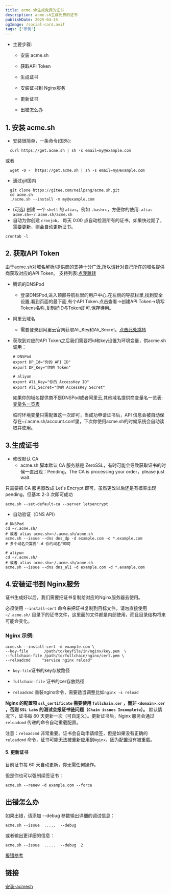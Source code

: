 ```yaml
---
title: acme.sh生成免费的证书
description: acme.sh生成免费的证书
publishDate: 2025-04-15
ogImage: /social-card.avif
tags: ["示例"]
---
```

- 主要步骤:

  - 安装 acme.sh

  - 获取API Token

  - 生成证书

  - 安装证书到 Nginx服务

  - 更新证书

  - 出错怎么办
## 1. 安装 acme.sh
  - 安装很简单，一条命令(国外):

```
  curl https://get.acme.sh | sh -s email=my@example.com
```
或者
```
  wget -O -  https://get.acme.sh | sh -s email=my@example.com
```
 - 通过git国内
```
  git clone https://gitee.com/neilpang/acme.sh.git
  cd acme.sh
  ./acme.sh --install -m my@example.com
```
 - (可选)
 创建 一个 `shell` 的 `alias`，例如 `.bashrc`，方便你的使用: `alias acme.sh=~/.acme.sh/acme.sh`
 - 自动为你创建 `cronjob`， 每天 0:00 点自动检测所有的证书，如果快过期了，需要更新，则会自动更新证书。
```
crontab -l
```
## 2. 获取API Token
由于acme.sh对域名解析/提供商的支持十分广泛,所以请针对自己所在的域名提供商获取对应的API Token。
支持列表:[点我跳转](https://github.com/acmesh-official/acme.sh/blob/master/dnsapi/README.md)
- 腾讯的DNSPod

  - 登录DNSPod,进入顶部导航栏里的用户中心,在左侧的导航栏里,找到安全设置,看到页面的最下面,有个API Token.点击查看->创建API Token->填写Tokens名称,复制好ID与Token即可.保存待用。

- 阿里云域名

  - 需要登录到阿里云官网获取Ali_Key和Ali_Secret。[点击此处跳转](https://account.aliyun.com/login/login.htm?oauth_callback=https%3A%2F%2Fusercenter.console.aliyun.com%2F&clearRedirectCookie=1&lang=zh#/manage/ak&userCode=okjhlpr5)
- 获取到对应的API Token之后我们需要将id和key设置为环境变量，供acme.sh调用：
  ```
  # DNSPod
  export DP_Id="你的 API ID"
  export DP_Key="你的 Token"

  # aliyun
  export Ali_Key="你的 AccessKey ID"
  export Ali_Secret="你的 AccessKey Secret"
  ```
  如果你的域名提供商不是DNSPod或者阿里云,其他域名提供商变量名一览表:[变量名一览表](https://github.com/acmesh-official/acme.sh/blob/master/dnsapi/README.md)

  临时环境变量只需配置这一次即可，当成功申请证书后，API 信息会被自动保存在~/.acme.sh/account.conf里，下次你使用acme.sh的时候系统会自动读取并使用。
## 3.生成证书
- 修改默认 CA
  - acme.sh 脚本默认 CA 服务器是 ZeroSSL，有时可能会导致获取证书的时候一直出现：Pending，The CA is processing your order，please just wait.

只需要把 CA 服务器改成 Let's Encrypt 即可，虽然更改以后还是有概率出现 pending，但基本 2-3 次即可成功
```
acme.sh --set-default-ca --server letsencrypt
```
- 自动验证（DNS API）
```
# DNSPod
cd ~/.acme.sh/
# 或者 alias acme.sh=~/.acme.sh/acme.sh
acme.sh --issue --dns dns_dp -d example.com -d *.example.com
# 多个域名只需要"-d 你的域名"即可

# aliyun
cd ~/.acme.sh/
# 或者 alias acme.sh=~/.acme.sh/acme.sh
acme.sh --issue --dns dns_ali -d example.com -d *.example.com
```
## 4.安装证书到 Nginx服务
证书生成好以后，我们需要把证书复制给对应的Nginx服务器去使用。

必须使用 `--install-cert` 命令来把证书复制到目标文件，请勿直接使用 `~/.acme.sh/` 目录下的证书文件，这里面的文件都是内部使用，而且目录结构将来可能会变化。
### Nginx 示例:
```
acme.sh --install-cert -d example.com \
--key-file       /path/to/keyfile/in/nginx/key.pem  \
--fullchain-file /path/to/fullchain/nginx/cert.pem \
--reloadcmd     "service nginx reload"
```
 - `key-file`证书的key存放路径

 - `fullchain-file` 证书的cer存放路径

 - `reloadcmd` 重装nginx命令，需要适当调整比如`nginx -s reload`

**Nginx 的配置项 `ssl_certificate` 需要使用 `fullchain.cer` ，而非 `<domain>.cer` ，否则 `SSL Labs` 的测试会报证书链问题（`Chain issues Incomplete`）。**
默认情况下，证书每 60 天更新一次（可自定义）。更新证书后，Nginx 服务会通过 `reloadcmd` 传递的命令自动重载配置。

注意：`reloadcmd` 非常重要。证书会自动申请续签，但是如果没有正确的 `reloadcmd` 命令，证书可能无法被重新应用到`Nginx`，因为配置没有被重载。

#### 5. 更新证书
目前证书每 60 天自动更新，你无需任何操作。

但是你也可以强制续签证书：
```
acme.sh --renew -d example.com --force
```
## 出错怎么办
如果出错，请添加 --debug 参数输出详细的调试信息：

`acme.sh --issue  .....  --debug`

或者输出更详细的信息：

`acme.sh --issue  .....  --debug  2`

[报错参考](https://github.com/acmesh-official/acme.sh/wiki/How-to-debug-acme.sh)

## 链接

[安装-acmesh](https://github.com/acmesh-official/acme.sh/wiki/%E8%AF%B4%E6%98%8E#1-%E5%AE%89%E8%A3%85-acmesh)
